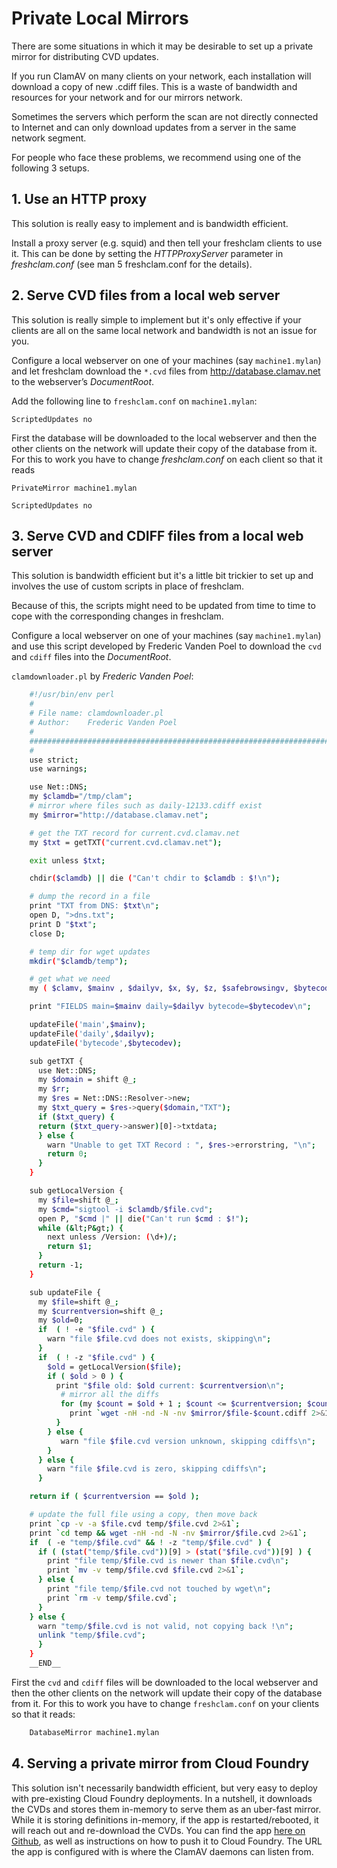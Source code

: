 # Private Local Mirrors

There are some situations in which it may be desirable to set up a private mirror for distributing CVD updates.

If you run ClamAV on many clients on your network, each installation will download a copy of new .cdiff files. This is a waste of bandwidth and resources for your network and for our mirrors network.

Sometimes the servers which perform the scan are not directly connected to Internet and can only download updates from a server in the same network segment.

For people who face these problems, we recommend using one of the following 3 setups.

## 1. Use an HTTP proxy

This solution is really easy to implement and is bandwidth efficient.

Install a proxy server (e.g. squid) and then tell your freshclam clients to use it. This can be done by setting the _HTTPProxyServer_ parameter in _freshclam.conf_ (see man 5 freshclam.conf for the details).

## 2. Serve CVD files from a local web server

This solution is really simple to implement but it's only effective if your clients are all on the same local network and bandwidth is not an issue for you.

Configure a local webserver on one of your machines (say `machine1.mylan`) and let freshclam download the `*.cvd` files from http://database.clamav.net to the webserver’s *DocumentRoot*.

Add the following line to `freshclam.conf` on `machine1.mylan`:

`ScriptedUpdates no`

First the database will be downloaded to the local webserver and then the other clients on the network will update their copy of the database from it. For this to work you have to change _freshclam.conf_ on each client so that it reads

`PrivateMirror machine1.mylan`

`ScriptedUpdates no`

## 3. Serve CVD and CDIFF files from a local web server

This solution is bandwidth efficient but it's a little bit trickier to set up and involves the use of custom scripts in place of freshclam.

Because of this, the scripts might need to be updated from time to time to cope with the corresponding changes in freshclam.

Configure a local webserver on one of your machines (say `machine1.mylan`) and use this script developed by Frederic Vanden Poel to download the `cvd` and `cdiff` files into the *DocumentRoot*.

`clamdownloader.pl` by *Frederic Vanden Poel*:

```bash
    #!/usr/bin/env perl
    #
    # File name: clamdownloader.pl
    # Author:    Frederic Vanden Poel
    #
    #############################################################################
    #
    use strict;
    use warnings;

    use Net::DNS;
    my $clamdb="/tmp/clam";
    # mirror where files such as daily-12133.cdiff exist
    my $mirror="http://database.clamav.net";

    # get the TXT record for current.cvd.clamav.net
    my $txt = getTXT("current.cvd.clamav.net");

    exit unless $txt;

    chdir($clamdb) || die ("Can't chdir to $clamdb : $!\n");

    # dump the record in a file
    print "TXT from DNS: $txt\n";
    open D, ">dns.txt";
    print D "$txt";
    close D;

    # temp dir for wget updates
    mkdir("$clamdb/temp");

    # get what we need
    my ( $clamv, $mainv , $dailyv, $x, $y, $z, $safebrowsingv, $bytecodev ) = split /:/, $txt ;

    print "FIELDS main=$mainv daily=$dailyv bytecode=$bytecodev\n";

    updateFile('main',$mainv);
    updateFile('daily',$dailyv);
    updateFile('bytecode',$bytecodev);

    sub getTXT {
      use Net::DNS;
      my $domain = shift @_;
      my $rr;
      my $res = Net::DNS::Resolver->new;
      my $txt_query = $res->query($domain,"TXT");
      if ($txt_query) {
      return ($txt_query->answer)[0]->txtdata;
      } else {
        warn "Unable to get TXT Record : ", $res->errorstring, "\n";
        return 0;
      }
    }

    sub getLocalVersion {
      my $file=shift @_;
      my $cmd="sigtool -i $clamdb/$file.cvd";
      open P, "$cmd |" || die("Can't run $cmd : $!");
      while (&lt;P&gt;) {
        next unless /Version: (\d+)/;
        return $1;
      }
      return -1;
    }

    sub updateFile {
      my $file=shift @_;
      my $currentversion=shift @_;
      my $old=0;
      if  ( ! -e "$file.cvd" ) {
        warn "file $file.cvd does not exists, skipping\n";
      }
      if  ( ! -z "$file.cvd" ) {
        $old = getLocalVersion($file);
        if ( $old > 0 ) {
          print "$file old: $old current: $currentversion\n";
           # mirror all the diffs
           for (my $count = $old + 1 ; $count <= $currentversion; $count++) {
             print `wget -nH -nd -N -nv $mirror/$file-$count.cdiff 2>&1`;
          }
        } else {
           warn "file $file.cvd version unknown, skipping cdiffs\n";
        }
      } else {
        warn "file $file.cvd is zero, skipping cdiffs\n";
      }

    return if ( $currentversion == $old );

    # update the full file using a copy, then move back
    print `cp -v -a $file.cvd temp/$file.cvd 2>&1`;
    print `cd temp && wget -nH -nd -N -nv $mirror/$file.cvd 2>&1`;
    if  ( -e "temp/$file.cvd" && ! -z "temp/$file.cvd" ) {
      if ( (stat("temp/$file.cvd"))[9] > (stat("$file.cvd"))[9] ) {
        print "file temp/$file.cvd is newer than $file.cvd\n";
        print `mv -v temp/$file.cvd $file.cvd 2>&1`;
      } else {
        print "file temp/$file.cvd not touched by wget\n";
        print `rm -v temp/$file.cvd`;
      }
    } else {
      warn "temp/$file.cvd is not valid, not copying back !\n";
      unlink "temp/$file.cvd";
      }
    }
    __END__
```

First the `cvd` and `cdiff` files will be downloaded to the local webserver and then the other clients on the network will update their copy of the database from it. For this to work you have to change `freshclam.conf` on your clients so that it reads:

```bash
    DatabaseMirror machine1.mylan
```

## 4. Serving a private mirror from Cloud Foundry

This solution isn't necessarily bandwidth efficient, but very easy to deploy with pre-existing Cloud Foundry deployments. In a nutshell, it downloads the CVDs and stores them in-memory to serve them as an uber-fast mirror. While it is storing definitions in-memory, if the app is restarted/rebooted, it will reach out and re-download the CVDs. You can find the app [here on Github](https://github.com/mxplusb/clamav), as well as instructions on how to push it to Cloud Foundry. The URL the app is configured with is where the ClamAV daemons can listen from.
